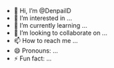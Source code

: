 - 👋 Hi, I’m @DenpaiID
- 👀 I’m interested in ...
- 🌱 I’m currently learning ...
- 💞️ I’m looking to collaborate on ...
- 📫 How to reach me ...
- 😄 Pronouns: ...
- ⚡ Fun fact: ...

<!---
DenpaiID/DenpaiID is a ✨ special ✨ repository because its `README.md` (this file) appears on your GitHub profile.
You can click the Preview link to take a look at your changes.
--->
